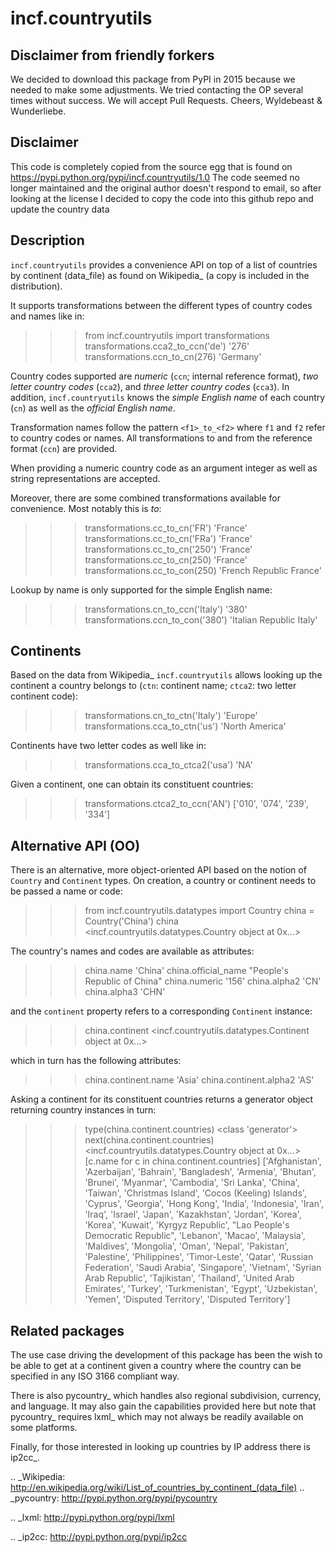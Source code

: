 incf.countryutils
===

Disclaimer from friendly forkers
---

We decided to download this package from PyPI in 2015 because we needed to make some adjustments. We tried contacting the OP several times without success. We will accept Pull Requests. Cheers, Wyldebeast & Wunderliebe.

Disclaimer
---

This code is completely copied from the source egg that is found on
https://pypi.python.org/pypi/incf.countryutils/1.0
The code seemed no longer maintained and the original author doesn't
respond to email, so after looking at the license I decided to copy
the code into this github repo and update the country data


Description
---

`incf.countryutils` provides a convenience API on top of
a list of countries by continent (data_file) as found on Wikipedia_
(a copy is included in the distribution).

It supports transformations between the different types of country
codes and names like in:

 >>> from incf.countryutils import transformations
 >>> transformations.cca2_to_ccn('de')
 '276'
 >>> transformations.ccn_to_cn(276)
 'Germany'

Country codes supported are *numeric* (`ccn`; internal reference format),
*two letter country codes* (`cca2`), and *three letter country codes* (`cca3`).
In addition, `incf.countryutils` knows the *simple English name* of each
country (`cn`) as well as the *official English name*. 

Transformation names follow the pattern `<f1>_to_<f2>` where `f1` and `f2`
refer to country codes or names. All transformations to and from the reference
format (`ccn`) are provided.

When providing a numeric country code as an argument integer as well as
string representations are accepted.

Moreover, there are some combined transformations available for convenience.
Most notably this is <any country code>_to_<simple or official name>:

 >>> transformations.cc_to_cn('FR')
 'France'
 >>> transformations.cc_to_cn('FRa')
 'France'
 >>> transformations.cc_to_cn('250')
 'France'
 >>> transformations.cc_to_cn(250)
 'France'
 >>> transformations.cc_to_con(250)
 'French Republic France'

Lookup by name is only supported for the simple English name:

 >>> transformations.cn_to_ccn('Italy')
 '380'
 >>> transformations.ccn_to_con('380')
 'Italian Republic Italy'


Continents
---

Based on the data from Wikipedia_ `incf.countryutils` allows looking 
up the continent a country belongs to (`ctn`: continent name; 
`ctca2`: two letter continent code):

 >>> transformations.cn_to_ctn('Italy')
 'Europe'
 >>> transformations.cca_to_ctn('us')
 'North America'

Continents have two letter codes as well like in:

 >>> transformations.cca_to_ctca2('usa')
 'NA'

Given a continent, one can obtain its constituent countries:

 >>> transformations.ctca2_to_ccn('AN')
 ['010', '074', '239', '334']


Alternative API (OO)
---

There is an alternative, more object-oriented API based on the
notion of `Country` and `Continent` types. On creation, a country 
or continent needs to be passed a name or code:

 >>> from incf.countryutils.datatypes import Country
 >>> china = Country('China')
 >>> china
 <incf.countryutils.datatypes.Country object at 0x...>

The country's names and codes are available as attributes:

 >>> china.name
 'China'
 >>> china.official_name
 "People's Republic of China"
 >>> china.numeric
 '156'
 >>> china.alpha2
 'CN'
 >>> china.alpha3
 'CHN'

and the `continent` property refers to a corresponding `Continent` 
instance:

 >>> china.continent
 <incf.countryutils.datatypes.Continent object at 0x...>

which in turn has the following attributes:

 >>> china.continent.name
 'Asia'
 >>> china.continent.alpha2
 'AS'

Asking a continent for its constituent countries returns
a generator object returning country instances in turn:

 >>> type(china.continent.countries)
 <class 'generator'>
 >>> next(china.continent.countries)
 <incf.countryutils.datatypes.Country object at 0x...>
 >>> [c.name for c in china.continent.countries]
 ['Afghanistan', 'Azerbaijan', 'Bahrain', 'Bangladesh', 'Armenia', 'Bhutan', 'Brunei', 'Myanmar', 'Cambodia', 'Sri Lanka', 'China', 'Taiwan', 'Christmas Island', 'Cocos (Keeling) Islands', 'Cyprus', 'Georgia', 'Hong Kong', 'India', 'Indonesia', 'Iran', 'Iraq', 'Israel', 'Japan', 'Kazakhstan', 'Jordan', 'Korea', 'Korea', 'Kuwait', 'Kyrgyz Republic', "Lao People's Democratic Republic", 'Lebanon', 'Macao', 'Malaysia', 'Maldives', 'Mongolia', 'Oman', 'Nepal', 'Pakistan', 'Palestine', 'Philippines', 'Timor-Leste', 'Qatar', 'Russian Federation', 'Saudi Arabia', 'Singapore', 'Vietnam', 'Syrian Arab Republic', 'Tajikistan', 'Thailand', 'United Arab Emirates', 'Turkey', 'Turkmenistan', 'Egypt', 'Uzbekistan', 'Yemen', 'Disputed Territory', 'Disputed Territory']



Related packages
---

The use case driving the development of this package has been the
wish to be able to get at a continent given a country where the 
country can be specified in any ISO 3166 compliant way. 

There is also pycountry_ which handles also regional subdivision,
currency, and language. It may also gain the capabilities provided
here but note that pycountry_ requires lxml_ which may not always
be readily available on some platforms. 

Finally, for those interested in looking up countries by IP address
there is ip2cc_. 



.. _Wikipedia: http://en.wikipedia.org/wiki/List_of_countries_by_continent_(data_file)
.. _pycountry: http://pypi.python.org/pypi/pycountry

.. _lxml: http://pypi.python.org/pypi/lxml

.. _ip2cc: http://pypi.python.org/pypi/ip2cc
